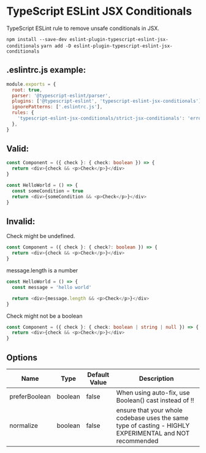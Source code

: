 # TypeScript ESLint JSX Conditionals

TypeScript ESLint rule to remove unsafe conditionals in JSX.

`npm install --save-dev eslint-plugin-typescript-eslint-jsx-conditionals`
`yarn add -D eslint-plugin-typescript-eslint-jsx-conditionals`

## .eslintrc.js example:

```js
module.exports = {
  root: true,
  parser: '@typescript-eslint/parser',
  plugins: ['@typescript-eslint', 'typescript-eslint-jsx-conditionals'],
  ignorePatterns: ['.eslintrc.js'],
  rules: {
    'typescript-eslint-jsx-conditionals/strict-jsx-conditionals': 'error',
  },
}
```

## Valid:

```ts
const Component = ({ check }: { check: boolean }) => {
  return <div>{check && <p>Check</p>}</div>
}
```

```ts
const HelloWorld = () => {
  const someCondition = true
  return <div>{someCondition && <p>Check</p>}</div>
}
```

## Invalid:

Check might be undefined.

```ts
const Component = ({ check }: { check?: boolean }) => {
  return <div>{check && <p>Check</p>}</div>
}
```

message.length is a number

```ts
const HelloWorld = () => {
  const message = 'hello world'

  return <div>{message.length && <p>Check</p>}</div>
}
```

Check might not be a boolean

```ts
const Component = ({ check }: { check: boolean | string | null }) => {
  return <div>{check && <p>Check</p>}</div>
}
```

## Options

| Name          | Type    | Default Value | Description                                                                                             |
| ------------- | ------- | ------------- | ------------------------------------------------------------------------------------------------------- |
| preferBoolean | boolean | false         | When using auto-fix, use Boolean() cast instead of !!                                                   |
| normalize     | boolean | false         | ensure that your whole codebase uses the same type of casting - HIGHLY EXPERIMENTAL and NOT recommended |
